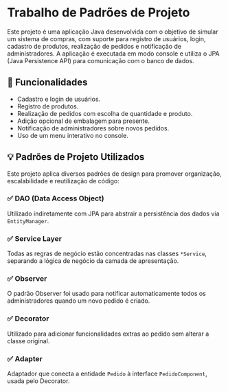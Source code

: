 # Trabalho de Padrões de Projeto
Este projeto é uma aplicação Java desenvolvida com o objetivo de simular um sistema de compras, com suporte para registro de usuários, login, cadastro de produtos, realização de pedidos e notificação de administradores. A aplicação é executada em modo console e utiliza o JPA (Java Persistence API) para comunicação com o banco de dados.

## 📌 Funcionalidades

- Cadastro e login de usuários.
- Registro de produtos.
- Realização de pedidos com escolha de quantidade e produto.
- Adição opcional de embalagem para presente.
- Notificação de administradores sobre novos pedidos.
- Uso de um menu interativo no console.

## 💡 Padrões de Projeto Utilizados

Este projeto aplica diversos padrões de design para promover organização, escalabilidade e reutilização de código:

### ✅ **DAO (Data Access Object)**
Utilizado indiretamente com JPA para abstrair a persistência dos dados via `EntityManager`.

### ✅ **Service Layer**
Todas as regras de negócio estão concentradas nas classes `*Service`, separando a lógica de negócio da camada de apresentação.

### ✅ **Observer**
O padrão Observer foi usado para notificar automaticamente todos os administradores quando um novo pedido é criado. 

### ✅ **Decorator**
Utilizado para adicionar funcionalidades extras ao pedido sem alterar a classe original. 

### ✅ **Adapter**
Adaptador que conecta a entidade `Pedido` à interface `PedidoComponent`, usada pelo Decorator.

